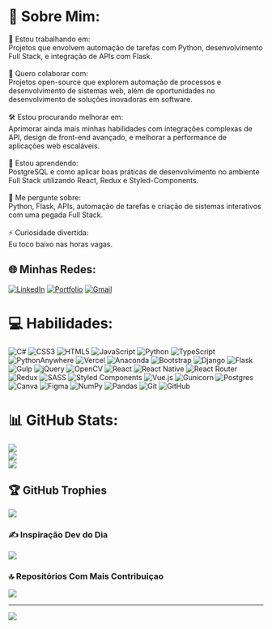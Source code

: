 # 💫 Sobre Mim:
🔧 Estou trabalhando em:<br>Projetos que envolvem automação de tarefas com Python, desenvolvimento Full Stack, e integração de APIs com Flask.<br><br>🤝 Quero colaborar com:<br>Projetos open-source que explorem automação de processos e desenvolvimento de sistemas web, além de oportunidades no desenvolvimento de soluções inovadoras em software.<br><br>🛠️ Estou procurando melhorar em:<br>Aprimorar ainda mais minhas habilidades com integrações complexas de API, design de front-end avançado, e melhorar a performance de aplicações web escaláveis.<br><br>🌱 Estou aprendendo:<br>PostgreSQL e como aplicar boas práticas de desenvolvimento no ambiente Full Stack utilizando React, Redux e Styled-Components.<br><br>💬 Me pergunte sobre:<br>Python, Flask, APIs, automação de tarefas e criação de sistemas interativos com uma pegada Full Stack.<br><br>⚡ Curiosidade divertida:<br>Eu toco baixo nas horas vagas.


## 🌐 Minhas Redes:
[![LinkedIn](https://img.shields.io/badge/LinkedIn-%230077B5.svg?logo=linkedin&logoColor=white)](https://www.linkedin.com/in/matheus-iembo-meissner/)
[![Portfolio](https://img.shields.io/badge/Portfolio-%231DD1A1.svg?style=flat&logo=About.me&logoColor=white)](https://portfolio-matheus-meissner.vercel.app/)
[![Gmail](https://img.shields.io/badge/Gmail-%23FF6B6B.svg?style=flat&logo=gmail&logoColor=white)](mailto:matheus.iembo@gmail.com)



# 💻 Habilidades:
![C#](https://img.shields.io/badge/c%23-%23239120.svg?style=plastic&logo=csharp&logoColor=white) ![CSS3](https://img.shields.io/badge/css3-%231572B6.svg?style=plastic&logo=css3&logoColor=white) ![HTML5](https://img.shields.io/badge/html5-%23E34F26.svg?style=plastic&logo=html5&logoColor=white) ![JavaScript](https://img.shields.io/badge/javascript-%23323330.svg?style=plastic&logo=javascript&logoColor=%23F7DF1E) ![Python](https://img.shields.io/badge/python-3670A0?style=plastic&logo=python&logoColor=ffdd54) ![TypeScript](https://img.shields.io/badge/typescript-%23007ACC.svg?style=plastic&logo=typescript&logoColor=white) ![PythonAnywhere](https://img.shields.io/badge/pythonanywhere-%232F9FD7.svg?style=plastic&logo=pythonanywhere&logoColor=151515) ![Vercel](https://img.shields.io/badge/vercel-%23000000.svg?style=plastic&logo=vercel&logoColor=white) ![Anaconda](https://img.shields.io/badge/Anaconda-%2344A833.svg?style=plastic&logo=anaconda&logoColor=white) ![Bootstrap](https://img.shields.io/badge/bootstrap-%238511FA.svg?style=plastic&logo=bootstrap&logoColor=white) ![Django](https://img.shields.io/badge/django-%23092E20.svg?style=plastic&logo=django&logoColor=white) ![Flask](https://img.shields.io/badge/flask-%23000.svg?style=plastic&logo=flask&logoColor=white) ![Gulp](https://img.shields.io/badge/GULP-%23CF4647.svg?style=plastic&logo=gulp&logoColor=white) ![jQuery](https://img.shields.io/badge/jquery-%230769AD.svg?style=plastic&logo=jquery&logoColor=white) ![OpenCV](https://img.shields.io/badge/opencv-%23white.svg?style=plastic&logo=opencv&logoColor=white) ![React](https://img.shields.io/badge/react-%2320232a.svg?style=plastic&logo=react&logoColor=%2361DAFB) ![React Native](https://img.shields.io/badge/react_native-%2320232a.svg?style=plastic&logo=react&logoColor=%2361DAFB) ![React Router](https://img.shields.io/badge/React_Router-CA4245?style=plastic&logo=react-router&logoColor=white) ![Redux](https://img.shields.io/badge/redux-%23593d88.svg?style=plastic&logo=redux&logoColor=white) ![SASS](https://img.shields.io/badge/SASS-hotpink.svg?style=plastic&logo=SASS&logoColor=white) ![Styled Components](https://img.shields.io/badge/styled--components-DB7093?style=plastic&logo=styled-components&logoColor=white) ![Vue.js](https://img.shields.io/badge/vue.js-%2335495e.svg?style=plastic&logo=vuedotjs&logoColor=%234FC08D) ![Gunicorn](https://img.shields.io/badge/gunicorn-%298729.svg?style=plastic&logo=gunicorn&logoColor=white) ![Postgres](https://img.shields.io/badge/postgres-%23316192.svg?style=plastic&logo=postgresql&logoColor=white) ![Canva](https://img.shields.io/badge/Canva-%2300C4CC.svg?style=plastic&logo=Canva&logoColor=white) ![Figma](https://img.shields.io/badge/figma-%23F24E1E.svg?style=plastic&logo=figma&logoColor=white) ![NumPy](https://img.shields.io/badge/numpy-%23013243.svg?style=plastic&logo=numpy&logoColor=white) ![Pandas](https://img.shields.io/badge/pandas-%23150458.svg?style=plastic&logo=pandas&logoColor=white) ![Git](https://img.shields.io/badge/git-%23F05033.svg?style=plastic&logo=git&logoColor=white) ![GitHub](https://img.shields.io/badge/github-%23121011.svg?style=plastic&logo=github&logoColor=white)

# 📊 GitHub Stats:
![](https://github-readme-stats.vercel.app/api?username=matheus-meissner&theme=dark&hide_border=false&include_all_commits=true&count_private=true)<br/>
![](https://github-readme-streak-stats.herokuapp.com/?user=matheus-meissner&theme=dark&hide_border=false)<br/>
![](https://github-readme-stats.vercel.app/api/top-langs/?username=matheus-meissner&theme=dark&hide_border=false&include_all_commits=true&count_private=true&layout=compact)

## 🏆 GitHub Trophies
![](https://github-profile-trophy.vercel.app/?username=matheus-meissner&theme=gruvbox&no-frame=false&no-bg=true&margin-w=4)

### ✍️ Inspiração Dev do Dia
![](https://quotes-github-readme.vercel.app/api?type=horizontal&theme=gruvbox)

### 🔝 Repositórios Com Mais Contribuiçao
![](https://github-contributor-stats.vercel.app/api?username=matheus-meissner&limit=5&theme=gruvbox&combine_all_yearly_contributions=true)

---
[![](https://visitcount.itsvg.in/api?id=matheus-meissner&icon=4&color=11)](https://visitcount.itsvg.in)

<!-- Proudly created with GPRM ( https://gprm.itsvg.in ) -->
